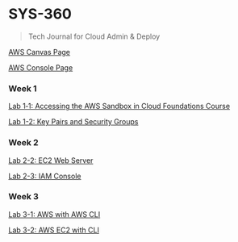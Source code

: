 # SYS-360
> Tech Journal for Cloud Admin & Deploy

[AWS Canvas Page](https://awsacademy.instructure.com/)

[AWS Console Page](https://us-east-1.console.aws.amazon.com/console/home?region=us-east-1)

### Week 1

[Lab 1‐1: Accessing the AWS Sandbox in Cloud Foundations Course](https://github.com/seabar24/SYS-360/wiki/Lab-1%E2%80%901:-Accessing-the-AWS-Sandbox-in-Cloud-Foundations-Course)

[Lab 1-2: Key Pairs and Security Groups](https://github.com/seabar24/SYS-360/wiki/Lab-1%E2%80%902:-Key-Pairs-and-Security-Groups)

### Week 2

[Lab 2-2: EC2 Web Server](https://github.com/seabar24/SYS-360/wiki/Lab-2%E2%80%902:-EC2-Web-Server)

[Lab 2-3: IAM Console](https://github.com/seabar24/SYS-360/wiki/Lab-2%E2%80%903:-IAM-Console)

### Week 3

[Lab 3-1: AWS with AWS CLI]()

[Lab 3-2: AWS EC2 with CLI]()
